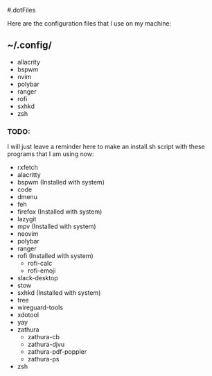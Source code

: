 #.dotFiles

Here are the configuration files that I use on my machine:

## ~/.config/

  - allacrity
  - bspwm
  - nvim
  - polybar
  - ranger
  - rofi
  - sxhkd
  - zsh

### TODO:

I will just leave a reminder here to make an install.sh script with these programs that I am using now:

  - rxfetch
  - alacritty
  - bspwm (Installed with system)
  - code
  - dmenu
  - feh
  - firefox (Installed with system)
  - lazygit
  - mpv (Installed with system)
  - neovim
  - polybar
  - ranger
  - rofi (Installed with system)
    - rofi-calc
    - rofi-emoji
  - slack-desktop
  - stow
  - sxhkd (Installed with system)
  - tree
  - wireguard-tools
  - xdotool
  - yay
  - zathura
    - zathura-cb
    - zathura-djvu
    - zathura-pdf-poppler
    - zathura-ps
  - zsh
